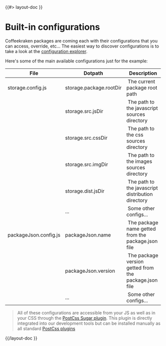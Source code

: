 <!--
/**
 * @name            Built-in configs
 * @namespace       doc.config
 * @type            Markdown
 * @platform        md
 * @status          stable
 * @menu            Documentation / Configuration           /doc/config/built-in
 *
 * @since           2.0.0
 * @author    Olivier Bossel <olivier.bossel@gmail.com> (https://olivierbossel.com)
 */
-->

{{#> layout-doc }}

# Built-in configurations

Coffeekraken packages are coming each with their configurations that you can access, override, etc...
The easiest way to discover configurations is to take a look at the [configuration explorer](/config/explorer).

Here's some of the main available configurations just for the example:

| File                  | Dotpath                  |  Description                                           |
| --------------------- | ------------------------ | ------------------------------------------------------ |
| storage.config.js     | storage.package.rootDir  |  The current package root path                         |
|                       | storage.src.jsDir        |  The path to the javascript sources directory          |
|                       | storage.src.cssDir          |  The path to the css sources directory                 |
|                       | storage.src.imgDir       |  The path to the images sources directory              |
|                       | storage.dist.jsDir       |  The path to the javascript distribution directory     |
|                       | ...                      |  Some other configs...                                 |
| packageJson.config.js | packageJson.name         |  The package name getted from the package.json file    |
|                       | packageJson.version      |  The package version getted from the package.json file |
|                       | ...                      |  Some other configs...                                 |

> All of these configurations are accessible from your JS as well as in your CSS through the [PostCss Sugar plugin](/@coffeekraken/s-postcss-sugar-plugin/doc/readme). This plugin is directly integrated into our development tools but can be installed manually as all standard [PostCss plugins](https://github.com/postcss/postcss)

{{/layout-doc }}
